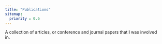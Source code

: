 ```yaml
---
title: "Publications"
sitemap:
  priority : 0.6
---
```


A collection of articles, or conference and journal papers that I was involved in.
